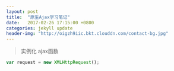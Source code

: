 ```yaml
---
layout: post
title:  "原生Ajax学习笔记"
date:   2017-02-26 17:15:00 +0800
categories: jekyll update
header-img: "http://oigzh9iic.bkt.clouddn.com/contact-bg.jpg"
---
```

>实例化  ajax函数

```js
var request = new XMLHttpRequest();
```